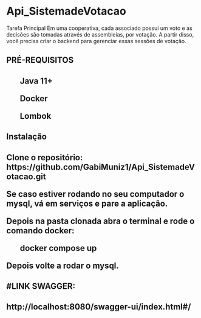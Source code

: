 # Api_SistemadeVotacao

Tarefa Principal
Em uma cooperativa, cada associado possui um voto e as decisões são tomadas através de assembleias, por votação. A partir disso, você precisa criar o backend para gerenciar essas sessões de votação.

<h2>PRÉ-REQUISITOS<h2>
<ul>Java 11+</ul>
<ul>Docker</ul>
<ul>Lombok</ul>

<h2>Instalação<h2>
Clone o repositório:
https://github.com/GabiMuniz1/Api_SistemadeVotacao.git

Se caso estiver rodando no seu computador o mysql, vá em serviços e pare a aplicação.

Depois na pasta clonada abra o terminal e rode o comando docker:

<ul>docker compose up</ul>
Depois volte a rodar o mysql.

<h2>#LINK SWAGGER:<h2>
http://localhost:8080/swagger-ui/index.html#/


